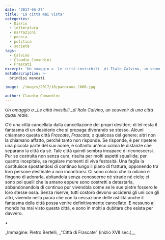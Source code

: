 ```yaml
---
date: '2017-06-27'
title: 'La città mai vista'
categories:
  - Diario
  - letteratura
  - narrazioni
  - poesia
  - politica
  - società
tags:
  - Calvino
  - Claudio Comandini
  - Frascati
excerpt: 'Un omaggio a _Le città invisibili _di Italo Calvino, un souvenir di una città quasi reale.'
metaDescription: >-
  brindisi mancati

image:  /images/2017/10/panorama_1600.jpg

author: Claudio Comandini
---
```


_Un omaggio a \_Le città invisibili \_di Italo Calvino, un souvenir di una città quasi reale._

C’è una città cancellata dalla cancellazione dei propri desideri; di lei resta il fantasma di un desiderio che si propaga divorando se stesso. Alcuni chiamano questa città _Frascate_, _Frascata_, o qualcosa del genere; altri non la chiamano affatto, perché tanto non risponde. Se risponde, è per ripetere una piccola parte del suo nome, e soltanto un'eco colma le distanze che separano la città da sé. Tale città quindi sembra incapace di riconoscersi. Pur se costruita non senza cura, risulta per molti aspetti squallida; per quanto inospitale, sa regalare momenti di viva festosità. Una faglia la costituisce spostandosi di continuo lungo il piano di frattura, opponendo tra loro persone destinate a non incontrarsi. Ci sono coloro che la odiano e fingono di adorarla, abitandola senza conoscerne né strade né cielo; ci sono poi quelli che la amano eppure sono costretti a detestarla, abbandonandola di continuo pur vivendola come se le sue pietre fossero le loro stesse ossa. Senza riserve, tutti costoro devono uccidersi gli uni con gli altri, vivendo nella paura che con la cessazione delle ostilità anche il fantasma della città possa venire definitivamente cancellato. E nessuno al mondo ha mai visto questa città, e sono in molti a dubitare che esista per davvero.

_•_

_Immagine: Pietro Bertelli, _“Città di Frascate” (inizio XVII sec.)\_\_
